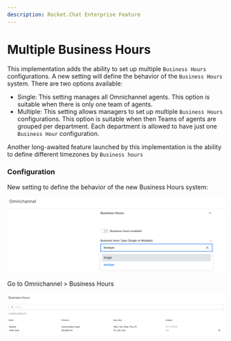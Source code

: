 ```yaml
---
description: Rocket.Chat Enterprise Feature
---
```


# Multiple Business Hours

This implementation adds the ability to set up multiple `Business Hours` configurations. A new setting will define the behavior of the `Business Hours` system. There are two options available:

* Single: This setting manages all Omnichannel agents. This option is suitable when there is only one team of agents.
* Multiple: This setting allows managers to set up multiple `Business Hours` configurations. This option is suitable when then Teams of agents are grouped per department. Each department is allowed to have just one `Business Hour` configuration.

Another long-awaited feature launched by this implementation is the ability to define different timezones by `Business hours`

### Configuration

New setting to define the behavior of the new Business Hours system:

![](../../../.gitbook/assets/86484314-588bf780-bd2c-11ea-9718-17acdde71b18-1-.png)

Go to Omnichannel &gt; Business Hours

![](../../../.gitbook/assets/86484498-b9b3cb00-bd2c-11ea-97e6-2a9bc8acd534.png)






